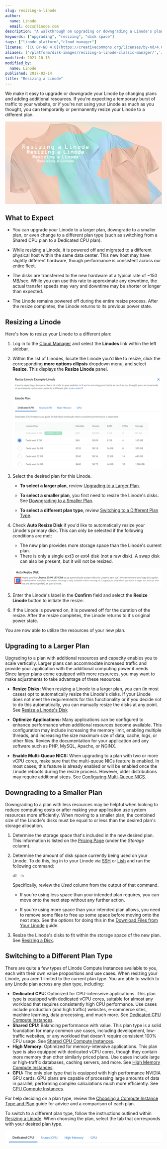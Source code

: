 ```yaml
---
slug: resizing-a-linode
author:
  name: Linode
  email: docs@linode.com
description: "A walkthrough on upgrading or downgrading a Linode's plan, including switching to a different plan type."
keywords: ["upgrading", "resizing", "disk space"]
tags: ["linode platform","cloud manager"]
license: '[CC BY-ND 4.0](https://creativecommons.org/licenses/by-nd/4.0)'
aliases: ['/platform/disk-images/resizing-a-linode-classic-manager/','/resizing/','/platform/disk-images/resizing-a-linode/','/migrate-to-linode/disk-images/resizing-a-linode/']
modified: 2021-10-18
modified_by:
  name: Linode
published: 2017-02-14
title: "Resizing a Linode"
---
```


We make it easy to upgrade or downgrade your Linode by changing plans and adding additional resources. If you're expecting a temporary burst of traffic to your website, or if you're not using your Linode as much as you thought, you can temporarily or permanently resize your Linode to a different plan.

![Resizing a Linode](resizing_a_linode.png "Resizing a Linode")

## What to Expect

- You can upgrade your Linode to a larger plan, downgrade to a smaller plan, or even change to a different plan type (such as switching from a Shared CPU plan to a Dedicated CPU plan).

- While resizing a Linode, it is powered off and migrated to a different physical host within the same data center. This new host may have slightly different hardware, though performance is consistent across our entire fleet.

-  The disks are transferred to the new hardware at a typical rate of ~150 MB/sec. While you can use this rate to approximate any downtime, the actual transfer speeds may vary and downtime may be shorter or longer than expected.

- The Linode remains powered off during the entire resize process. After the resize completes, the Linode returns to its previous power state.

## Resizing a Linode

Here's how to resize your Linode to a different plan:

1.  Log in to the [Cloud Manager](https://cloud.linode.com) and select the **Linodes** link within the left sidebar.

1.  Within the list of Linodes, locate the Linode you'd like to resize, click the corresponding **more options ellipsis** dropdown menu, and select **Resize**. This displays the **Resize Linode** panel.

    ![The Resize Linode panel in the Cloud Manager](resize-linode-plan.png)

1.  Select the desired plan for this Linode.

    -  **To select a larger plan**, review [Upgrading to a Larger Plan](#upgrading-to-a-larger-plan).

    -  **To select a smaller plan**, you first need to resize the Linode's disks. See [Downgrading to a Smaller Plan](#downgrading-to-a-smaller-plan).

    -  **To select a different plan type**, review [Switching to a Different Plan Type](#switching-to-a-different-plan-type).

1.  Check **Auto Resize Disk** if you'd like to automatically resize your Linode's primary disk. This can only be selected if the following conditions are met:

    - The new plan provides more storage space than the Linode's current plan.
    - There is only a single ext3 or ext4 disk (not a raw disk). A swap disk can also be present, but it will not be resized.

    ![The Auto Resize Disk checkbox](auto-resize-disk.png)

1.  Enter the Linode's label in the **Confirm** field and select the **Resize Linode** button to initiate the resize.

1.  If the Linode is powered on, it is powered off for the duration of the resize. After the resize completes, the Linode returns to it's original power state.

You are now able to utilize the resources of your new plan.

## Upgrading to a Larger Plan

Upgrading to a plan with additional resources and capacity enables you to scale vertically. Larger plans can accommodate increased traffic and provide your application with the additional computing power it needs. Since larger plans come equipped with more resources, you may want to make adjustments to take advantage of these resources.

- **Resize Disks:** When resizing a Linode to a larger plan, you can (in most cases) opt to automatically resize the Linode's disks. If your Linode does not meet the requirements for this functionality or if you decide not to do this automatically, you can manually resize the disks at any point. See [Resize a Linode's Disk](/docs/guides/resize-a-linode-disk/)

- **Optimize Applications:** Many applications can be configured to enhance performance when additional resources become available. This configuration may include increasing the memory limit, enabling multiple threads, and increasing the size maximum size of data, cache, logs, or other files. Review the documentation for your application and any software such as PHP, MySQL, Apache, or NGINX.

- **Enable Multi-Queue NICS:** When upgrading to a plan with two or more vCPU cores, make sure that the multi-queue NICs feature is enabled. In most cases, this feature is already enabled or will be enabled once the Linode reboots during the resize process. However, older distributions may require additional steps. See [Configuring Multi-Queue NICS](/docs/guides/multiqueue-nic/).

## Downgrading to a Smaller Plan

Downgrading to a plan with less resources may be helpful when looking to reduce computing costs or after making your application use system resources more efficiently. When moving to a smaller plan, the combined size of the Linode's disks must be equal to or less than the desired plan's storage allocation.

1.  Determine the storage space that's included in the new desired plan. This information is listed on the [Pricing Page](https://www.linode.com/pricing/) (under the *Storage* column).

1.  Determine the amount of disk space currently being used on your Linode. To do this, log in to your Linode via [SSH](/docs/guides/connect-to-server-over-ssh/) or [Lish](/docs/guides/using-the-lish-console/) and run the following command:

        df -h

    Specifically, review the *Used* column from the output of that command.

    - If you're using less space than your intended plan requires, you can move onto the next step without any further action.

    - If you're using more space than your intended plan allows, you need to remove some files to free up some space before moving onto the next step. See the options for doing this in the [Download Files from Your Linode](/docs/guides/download-files-from-your-linode/) guide.

1.  Resize the Linode's disks to fit within the storage space of the new plan. See [Resizing a Disk](/docs/guides/resize-a-linode-disk/).

## Switching to a Different Plan Type

There are quite a few types of Linode Compute Instances available to you, each with their own value propositions and use cases. When resizing your Linode, you aren't limited to the current plan type. You are able to switch to any Linode plan across any plan type, including:

- **Dedicated CPU:** Optimized for CPU-intenseive applications. This plan type is equipped with dedicated vCPU cores, suitable for almost any workload that requires consistently high CPU performance. Use cases include production (and high traffic) websites, e-commerce sites, machine learning, data processing, and much more. See [Dedicated CPU Compute Instances](https://www.linode.com/products/dedicated-cpu/).
- **Shared CPU:** Balancing performance with value. This plan type is a solid foundation for many common use cases, including development, low-traffic websites, or any workload that doesn't require consistent 100% CPU usage. See [Shared CPU Compute Instances](https://www.linode.com/products/shared/).
- **High Memory:** Optimized for memory-intensive applications. This plan type is also equipped with dedicated vCPU cores, though they contain more memory than other similarly priced plans. Use cases include large or high-traffic databases, caching servers, and more. See [High Memory Compute Instances](https://www.linode.com/products/high-memory/).
- **GPU:** The only plan type that is equipped with high performance NVIDIA GPU cards. GPU plans are capable of processing large amounts of data in parallel, performing complex calculations much more efficiently. See [GPU Compute Instances](https://www.linode.com/products/gpu/).

For help deciding on a plan type, review the [Choosing a Compute Instance Type and Plan](/docs/guides/choosing-a-compute-instance-plan/) guide for advice and a comparison of each plan.

To switch to a different plan type, follow the instructions outlined within [Resizing a Linode](#resizing-a-linode). When choosing the plan, select the tab that corresponds with your desired plan type.

![](select-plan-type-tab.png)